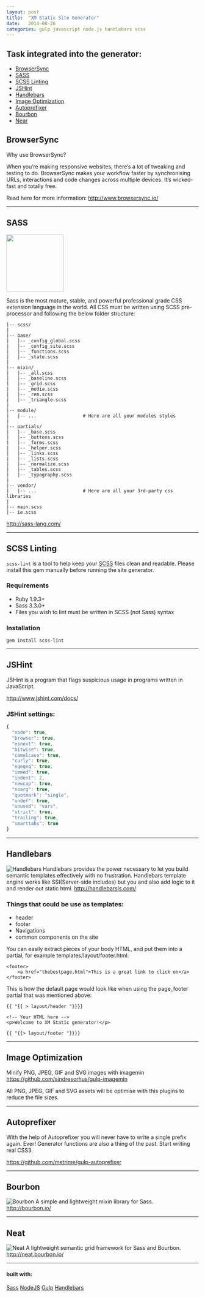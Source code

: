 ```yaml
---
layout: post
title:  "XM Static Site Generator"
date:   2014-08-26
categories: gulp javascript node.js handlebars scss
---
```



## Task integrated into the generator:

* [BrowserSync](#browsersync)
* [SASS](#sass)
* [SCSS Linting](#scss-linting)
* [JSHint](#jshint)
* [Handlebars](#handlebars)
* [Image Optimization](#image-optimization)
* [Autoprefixer](#autoprefixer)
* [Bourbon](#bourbon)
* [Near](#neat)

## BrowserSync

Why use BrowserSync?

When you’re making responsive websites, there’s a lot of tweaking and testing to do. BrowserSync makes your workflow faster by synchronising URLs, interactions and code changes across multiple devices. It’s wicked-fast and totally free.

Read here for more information: <http://www.browsersync.io/>

---

## SASS

<img src="http://sass-lang.com/assets/img/logos/logo-235e394c.png" width="150">

Sass is the most mature, stable, and powerful professional grade CSS extension language in the world.
All CSS must be written using SCSS pre-processor and following the below folder structure:


```
|-- scss/
|
|-- base/
|   |-- _config_global.scss
|   |-- _config_site.scss
|   |-- _functions.scss
|   |-- _state.scss
|
|-- mixin/
|   |-- _all.scss
|   |-- _baseline.scss
|   |-- _grid.scss
|   |-- _media.scss
|   |-- _rem.scss
|   |-- _triangle.scss
|
|-- module/
|   |-- ...                 # Here are all your modules styles
|
|-- partials/
|   |-- _base.scss
|   |-- _buttons.scss
|   |-- _forms.scss
|   |-- _helper.scss
|   |-- _links.scss
|   |-- _lists.scss
|   |-- _normalize.scss
|   |-- _tables.scss
|   |-- _typography.scss
|
|-- vendor/
|   |-- ...                 # Here are all your 3rd-party css libraries
|
|-- main.scss
|-- ie.scss
```

<http://sass-lang.com/>

---

## SCSS Linting

`scss-lint` is a tool to help keep your [SCSS](http://sass-lang.com) files
clean and readable. Please install this gem manually before running the site generator.

### Requirements

* Ruby 1.9.3+
* Sass 3.3.0+
* Files you wish to lint must be written in SCSS (not Sass) syntax

### Installation

```
gem install scss-lint
```

---

## JSHint
JSHint is a program that flags suspicious usage in programs written in JavaScript.

<http://www.jshint.com/docs/>

### JSHint settings:

```js
{
  "node": true,
  "browser": true,
  "esnext": true,
  "bitwise": true,
  "camelcase": true,
  "curly": true,
  "eqeqeq": true,
  "immed": true,
  "indent": 2,
  "newcap": true,
  "noarg": true,
  "quotmark": "single",
  "undef": true,
  "unused": "vars",
  "strict": true,
  "trailing": true,
  "smarttabs": true
}

```

---

## Handlebars

![Handlebars](http://docs.codenvy.com/wp-content/uploads/handlebars-logo.png)
Handlebars provides the power necessary to let you build semantic templates effectively with no frustration.
Handlebars template engine works like SSI(Server-side includes) but you and also add logic to it and render out static html.
<http://handlebarsjs.com/>

### Things that could be use as templates:

* header
* footer
* Navigations
* common components on the site

You can easily extract pieces of your body HTML, and put them into a partial, for example templates/layout/footer.html:

```
<footer>
    <a href="thebestpage.html">This is a great link to click on</a>
</footer>
```

This is how the default page would look like when using the page_footer partial that was mentioned above:

```
{{ "{{ > layout/header "}}}}

<!-- Your HTML here -->
<p>Welcome to XM Static generator!</p>

{{ "{{> layout/footer "}}}}
```

---

## Image Optimization

Minify PNG, JPEG, GIF and SVG images with imagemin
<https://github.com/sindresorhus/gulp-imagemin>

All PNG, JPEG, GIF and SVG assets will be optimise with this plugins to reduce the file sizes.

---

## Autoprefixer

With the help of Autoprefixer you will never have to write a single prefix again. Ever!
Generator functions are also a thing of the past. Start writing real CSS3.

<https://github.com/metrime/gulp-autoprefixer>

---

## Bourbon

![Bourbon](http://bourbon.io/images/shared/bourbon-logo.png)
A simple and lightweight mixin library for Sass.
<http://bourbon.io/>

---

## Neat

![Neat](http://neat.bourbon.io/images/logotype.svg)
A lightweight semantic grid framework for Sass and Bourbon.
<http://neat.bourbon.io/>

***

<section>
  <h4>built with:</h4>
  <div id="opensource-logo">
    <p>
      <a class="open-source__sass" href="http://sass-lang.com" title="Visit the Sass homepage"><span class="is-hidden">Sass</span></a>
      <a class="open-source__node" href="http://nodejs.org" title="Visit the NodeJS homepage"><span class="is-hidden">NodeJS</span></a>
      <a class="open-source__gulp" href="http://gulpjs.com" title="Visit the Gulp homepage"><span class="is-hidden">Gulp</span></a>
      <a class="open-source__handlebars" href="http://handlebarsjs.com" title="Visit the HandlebarsJS homepage"><span class="is-hidden">Handlebars</span></a>
    </p>
  </div>
</section>
